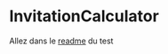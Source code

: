 # InvitationCalculator
Allez dans le [readme](https://github.com/iAmDorra/InvitationCalculator/blob/master/InvitationCalculator.Tests/Readme.md) du test
